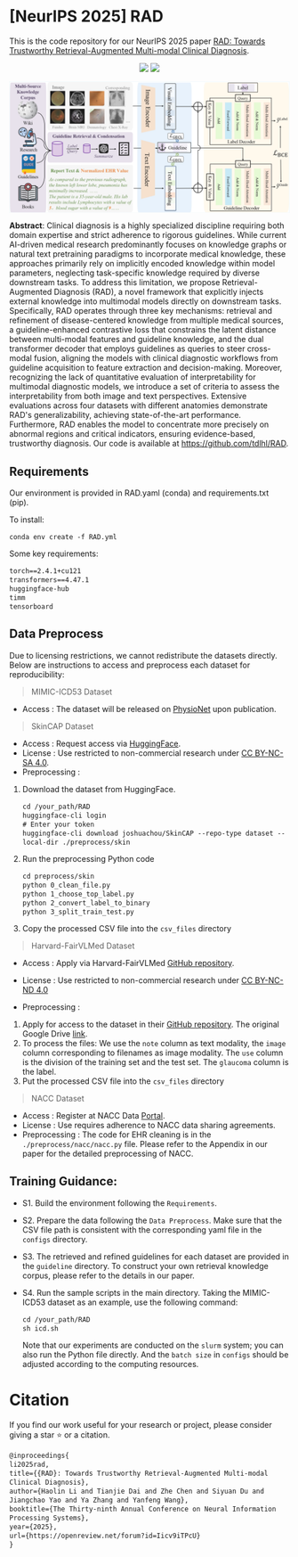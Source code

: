 # [NeurIPS 2025] RAD
This is the code repository for our NeurIPS 2025 paper [RAD: Towards Trustworthy Retrieval-Augmented Multi-modal Clinical Diagnosis](https://openreview.net/pdf?id=Iicv9iTPcU). 

<p align="center">
  <a href="https://arxiv.org/abs/2509.19980" target="_blank"><img src="https://img.shields.io/badge/arXiv-2505.21497-red"></a>
  <!-- <a href="https://paper2poster.github.io/" target="_blank"><img src="https://img.shields.io/badge/Project-Page-brightgreen"></a> -->
  <!-- <a href="https://huggingface.co/datasets/Paper2Poster/Paper2Poster" target="_blank"><img src="https://img.shields.io/badge/%F0%9F%A4%97%20Hugging%20Face-Dataset-orange"></a> -->
  <a href="https://huggingface.co/papers/2509.19980" target="_blank"><img src="https://img.shields.io/badge/%F0%9F%A4%97%20Hugging%20Face-Daily Papers-red"></a>
</p>

<img src="docs/RAD_framework.jpg" alt="" align=center />

**Abstract**: Clinical diagnosis is a highly specialized discipline requiring both domain expertise and strict adherence to rigorous guidelines. While current AI-driven medical research predominantly focuses on knowledge graphs or natural text pretraining paradigms to incorporate medical knowledge, these approaches primarily rely on implicitly encoded knowledge within model parameters, neglecting task-specific knowledge required by diverse downstream tasks. To address this limitation, we propose Retrieval-Augmented Diagnosis (RAD), a novel framework that explicitly injects external knowledge into multimodal models directly on downstream tasks. Specifically, RAD operates through three key mechanisms: retrieval and refinement of disease-centered knowledge from multiple medical sources, a guideline-enhanced contrastive loss that constrains the latent distance between multi-modal features and guideline knowledge, and the dual transformer decoder that employs guidelines as queries to steer cross-modal fusion, aligning the models with clinical diagnostic workflows from guideline acquisition to feature extraction and decision-making. Moreover, recognizing the lack of quantitative evaluation of interpretability for multimodal diagnostic models, we introduce a set of criteria to assess the interpretability from both image and text perspectives. Extensive evaluations across four datasets with different anatomies demonstrate RAD's generalizability, achieving state-of-the-art performance. Furthermore, RAD enables the model to concentrate more precisely on abnormal regions and critical indicators, ensuring evidence-based, trustworthy diagnosis. Our code is available at https://github.com/tdlhl/RAD.

## Requirements

Our environment is provided in RAD.yaml (conda) and requirements.txt (pip).

To install:
```
conda env create -f RAD.yml
```

Some key requirements:
```
torch==2.4.1+cu121
transformers==4.47.1
huggingface-hub
timm
tensorboard 
```

## Data Preprocess

Due to licensing restrictions, we cannot redistribute the datasets directly. Below are instructions to access and preprocess each dataset for reproducibility:

> MIMIC-ICD53 Dataset
- Access : The dataset will be released on [PhysioNet](https://physionet.org/) upon publication.

> SkinCAP Dataset
- Access : Request access via [HuggingFace](https://huggingface.co/datasets/joshuachou/SkinCAP ).
- License : Use restricted to non-commercial research under [CC BY-NC-SA 4.0](https://creativecommons.org/licenses/by-nc-sa/4.0/).
- Preprocessing : 
1. Download the dataset from HuggingFace.
    ```
    cd /your_path/RAD
    huggingface-cli login
    # Enter your token
    huggingface-cli download joshuachou/SkinCAP --repo-type dataset --local-dir ./preprocess/skin
    ```
2. Run the preprocessing Python code
    ```
    cd preprocess/skin
    python 0_clean_file.py
    python 1_choose_top_label.py
    python 2_convert_label_to_binary
    python 3_split_train_test.py
    ```
3. Copy the processed CSV file into the `csv_files` directory

> Harvard-FairVLMed Dataset
- Access : Apply via Harvard-FairVLMed [GitHub repository](https://github.com/Harvard-Ophthalmology-AI-Lab/FairCLIP ).

- License : Use restricted to non-commercial research under [CC BY-NC-ND 4.0](https://creativecommons.org/licenses/by-nc-nd/4.0/)

- Preprocessing : 
1. Apply for access to the dataset in their [GitHub repository](https://github.com/Harvard-Ophthalmology-AI-Lab/FairCLIP ). The original Google Drive [link](https://drive.google.com/drive/folders/1bkeifigwOAfnsLvup9mJOSNeA3WsvA2l). 
2. To process the files: We use the `note` column as text modality, the `image` column corresponding to filenames as image modality. The `use` column is the division of the training set and the test set. The `glaucoma` column is the label.
3. Put the processed CSV file into the `csv_files` directory


> NACC Dataset
- Access : Register at NACC Data [Portal](https://naccdata.org/).
- License : Use requires adherence to NACC data sharing agreements.
- Preprocessing : The code for EHR cleaning is in the `./preprocess/nacc/nacc.py` file. Please refer to the Appendix in our paper for the detailed preprocessing of NACC.



## Training Guidance:
- S1. Build the environment following the `Requirements`.

- S2. Prepare the data following the `Data Preprocess`. Make sure that the CSV file path is consistent with the corresponding yaml file in the `configs` directory.

- S3. The retrieved and refined guidelines for each dataset are provided in the `guideline` directory. To construct your own retrieval knowledge corpus, please refer to the details in our paper.

- S4. Run the sample scripts in the main directory. Taking the MIMIC-ICD53 dataset as an example, use the following command:
    ```
    cd /your_path/RAD
    sh icd.sh
    ```
    Note that our experiments are conducted on the `slurm` system; you can also run the Python file directly. And the `batch size` in `configs` should be adjusted according to the computing resources.

# Citation
If you find our work useful for your research or project, please consider giving a star ⭐ or a citation.
```
@inproceedings{
li2025rad,
title={{RAD}: Towards Trustworthy Retrieval-Augmented Multi-modal Clinical Diagnosis},
author={Haolin Li and Tianjie Dai and Zhe Chen and Siyuan Du and Jiangchao Yao and Ya Zhang and Yanfeng Wang},
booktitle={The Thirty-ninth Annual Conference on Neural Information Processing Systems},
year={2025},
url={https://openreview.net/forum?id=Iicv9iTPcU}
}
```



